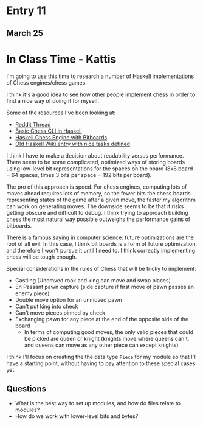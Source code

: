 # Entry 11

## March 25

# In Class Time - Kattis

I'm going to use this time to research a number of Haskell implementations of Chess engines/chess games.

I think it's a good idea to see how other people implement chess in order to find a nice way of doing it for myself.

Some of the resources I've been looking at:

- [Reddit Thread](https://www.reddit.com/r/haskell/comments/2f9w0p/is_it_practical_to_write_a_strong_chess_engine_in/)
- [Basic Chess CLI in Haskell](https://github.com/OlivierNicole/haskell-chess)
- [Haskell Chess Engine with Bitboards](https://github.com/zbkruturaj/haskell-chess-engine)
- [Old Haskell Wiki entry with nice tasks defined](https://wiki.haskell.org/Learning_Haskell_with_Chess)

I think I have to make a decision about readability versus performance. There seem to be some complicated, optimized ways of storing boards using low-level bit representations for the spaces on the board (8x8 board = 64 spaces, times 3 bits per space = 192 bits per board).

The pro of this approach is speed. For chess engines, computing lots of moves ahead requires lots of memory, so the fewer bits the chess boards representing states of the game after a given move, the faster my algorithm can work on generating moves. The downside seems to be that it risks getting obscure and difficult to debug. I think trying to approach building chess the most natural way possible outweighs the performance gains of bitboards.

There is a famous saying in computer science: future optimizations are the root of all evil. In this case, I think bit boards is a form of future optimization, and therefore I won't pursue it until I need to. I think correctly implementing chess will be tough enough.

Special considerations in the rules of Chess that will be tricky to implement:

- Castling (Unomved rook and king can move and swap places)
- En Passant pawn capture (side capture if first move of pawn passes an enemy piece)
- Double move option for an unmoved pawn
- Can't put king into check
- Can't move pieces pinned by check
- Exchanging pawn for any piece at the end of the opposite side of the board
  - In terms of computing good moves, the only valid pieces that could be picked are queen or knight (knights move where queens can't, and queens can move as any other piece can except knights)

I think I'll focus on creating the the data type `Piece` for my module so that I'll have a starting point, without having to pay attention to these special cases yet.

## Questions

- What is the best way to set up modules, and how do files relate to modules?
- How do we work with lower-level bits and bytes?
